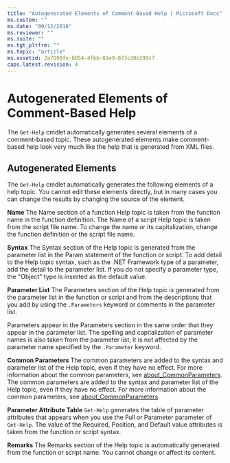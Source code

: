 ```yaml
---
title: "Autogenerated Elements of Comment-Based Help | Microsoft Docs"
ms.custom: ""
ms.date: "09/12/2016"
ms.reviewer: ""
ms.suite: ""
ms.tgt_pltfrm: ""
ms.topic: "article"
ms.assetid: 2a7098fe-0854-4fbb-83e9-073c20b299c7
caps.latest.revision: 4
---
```

# Autogenerated Elements of Comment-Based Help

The `Get-Help` cmdlet automatically generates several elements of a comment-based topic. These autogenerated elements make comment-based help look very much like the help that is generated from XML files.

## Autogenerated Elements

The `Get-Help` cmdlet automatically generates the following elements of a help topic. You cannot edit these elements directly, but in many cases you can change the results by changing the source of the element.

**Name**
The Name section of a function Help topic is taken from the function name in the function definition. The Name of a script Help topic is taken from the script file name. To change the name or its capitalization, change the function definition or the script file name.

**Syntax**
The Syntax section of the Help topic is generated from the parameter list in the Param statement of the function or script. To add detail to the Help topic syntax, such as the .NET Framework type of a parameter, add the detail to the parameter list. If you do not specify a parameter type, the "Object" type is inserted as the default value.

**Parameter List**
The Parameters section of the Help topic is generated from the parameter list in the function or script and from the descriptions that you add by using the `.Parameters` keyword or comments in the parameter list.

Parameters appear in the Parameters section in the same order that they appear in the parameter list. The spelling and capitalization of parameter names is also taken from the parameter list; it is not affected by the parameter name specified by the `.Parameter` keyword.

**Common Parameters**
The common parameters are added to the syntax and parameter list of the Help topic, even if they have no effect. For more information about the common parameters, see [about_CommonParameters](/powershell/module/microsoft.powershell.core/about/about_commonparameters).
The common parameters are added to the syntax and parameter list of the Help topic, even if they have no effect. For more information about the common parameters, see [about_CommonParameters](/powershell/module/microsoft.powershell.core/about/about_commonparameters).

**Parameter Attribute Table**
`Get-Help` generates the table of parameter attributes that appears when you use the Full or Parameter parameter of `Get-Help`. The value of the Required, Position, and Default value attributes is taken from the function or script syntax.

**Remarks**
The Remarks section of the Help topic is automatically generated from the function or script name. You cannot change or affect its content.

